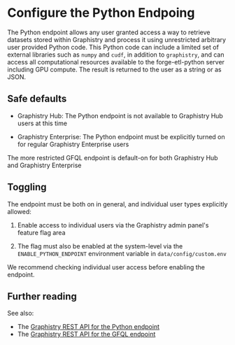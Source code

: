 # Configure the Python Endpoing

The Python endpoint allows any user granted access a way to retrieve datasets stored within Graphistry and process it using unrestricted arbitrary user provided Python code. This Python code can include a limited set of external libraries such as `numpy` and `cudf`, in addition to `graphistry`, and can access all computational resources available to the forge-etl-python server including GPU compute. The result is returned to the user as a string or as JSON.

## Safe defaults

* Graphistry Hub: The Python endpoint is not available to Graphistry Hub users at this time

* Graphistry Enterprise: The Python endpoint must be explicitly turned on for regular Graphistry Enterprise users

The more restricted GFQL endpoint is default-on for both Graphistry Hub and Graphistry Enterprise

## Toggling

The endpoint must be both on in general, and individual user types explicitly allowed:

1. Enable access to individual users via the Graphistry admin panel's feature flag area

1. The flag must also be enabled at the system-level via the `ENABLE_PYTHON_ENDPOINT` environment variable in `data/config/custom.env`

We recommend checking individual user access before enabling the endpoint.

## Further reading

See also:

* The [Graphistry REST API for the Python endpoint](https://hub.graphistry.com/docs/Python/python-api/)
* The [Graphistry REST API for the GFQL endpoint](https://hub.graphistry.com/docs/GFQL/gfql-api/)
